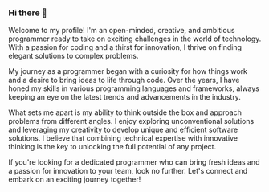 ### Hi there 👋

Welcome to my profile! I'm an open-minded, creative, and ambitious programmer ready to take on exciting challenges in the world of technology. With a passion for coding and a thirst for innovation, I thrive on finding elegant solutions to complex problems.

My journey as a programmer began with a curiosity for how things work and a desire to bring ideas to life through code. Over the years, I have honed my skills in various programming languages and frameworks, always keeping an eye on the latest trends and advancements in the industry.

What sets me apart is my ability to think outside the box and approach problems from different angles. I enjoy exploring unconventional solutions and leveraging my creativity to develop unique and efficient software solutions. I believe that combining technical expertise with innovative thinking is the key to unlocking the full potential of any project.

If you're looking for a dedicated programmer who can bring fresh ideas and a passion for innovation to your team, look no further. Let's connect and embark on an exciting journey together!

<!--
**RafalGontarski/RafalGontarski** is a ✨ _special_ ✨ repository because its `README.md` (this file) appears on your GitHub profile.

Here are some ideas to get you started:

- 🔭 I’m currently working on ...
- 🌱 I’m currently learning ...
- 👯 I’m looking to collaborate on ...
- 🤔 I’m looking for help with ...
- 💬 Ask me about ...
- 📫 How to reach me: ...
- 😄 Pronouns: ...
- ⚡ Fun fact: ...
-->
